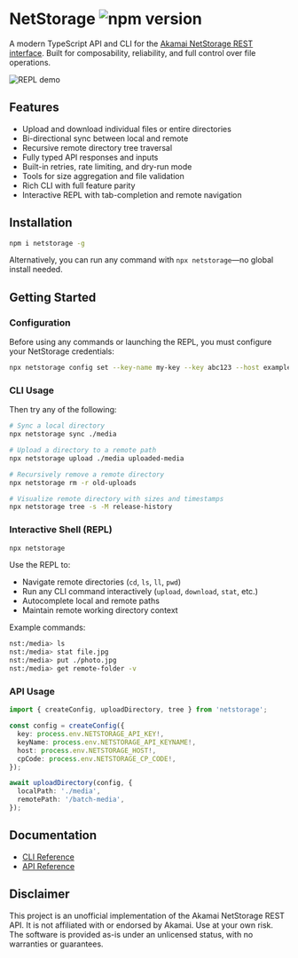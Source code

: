 # NetStorage ![npm version](https://img.shields.io/npm/v/netstorage)

A modern TypeScript API and CLI for the [Akamai NetStorage REST interface](https://techdocs.akamai.com/netstorage-usage/reference/api). Built for composability, reliability, and full control over file operations.

![REPL demo](./assets/netstorage-repl-demo.gif)

## Features

- Upload and download individual files or entire directories
- Bi-directional sync between local and remote
- Recursive remote directory tree traversal
- Fully typed API responses and inputs
- Built-in retries, rate limiting, and dry-run mode
- Tools for size aggregation and file validation
- Rich CLI with full feature parity
- Interactive REPL with tab-completion and remote navigation

## Installation

```bash
npm i netstorage -g
```

Alternatively, you can run any command with `npx netstorage`—no global install needed.

## Getting Started

### Configuration

Before using any commands or launching the REPL, you must configure your NetStorage credentials:

```bash
npx netstorage config set --key-name my-key --key abc123 --host example-nsu.akamaihd.net --cp-code 123
```

### CLI Usage

Then try any of the following:

```bash
# Sync a local directory
npx netstorage sync ./media

# Upload a directory to a remote path
npx netstorage upload ./media uploaded-media

# Recursively remove a remote directory
npx netstorage rm -r old-uploads

# Visualize remote directory with sizes and timestamps
npx netstorage tree -s -M release-history
```

### Interactive Shell (REPL)

```bash
npx netstorage
```

Use the REPL to:

- Navigate remote directories (`cd`, `ls`, `ll`, `pwd`)
- Run any CLI command interactively (`upload`, `download`, `stat`, etc.)
- Autocomplete local and remote paths
- Maintain remote working directory context

Example commands:

```bash
nst:/media> ls
nst:/media> stat file.jpg
nst:/media> put ./photo.jpg
nst:/media> get remote-folder -v
```

### API Usage

```ts
import { createConfig, uploadDirectory, tree } from 'netstorage';

const config = createConfig({
  key: process.env.NETSTORAGE_API_KEY!,
  keyName: process.env.NETSTORAGE_API_KEYNAME!,
  host: process.env.NETSTORAGE_HOST!,
  cpCode: process.env.NETSTORAGE_CP_CODE!,
});

await uploadDirectory(config, {
  localPath: './media',
  remotePath: '/batch-media',
});
```

## Documentation

- [CLI Reference](https://github.com/HeavyMedl/netstorage/blob/main/docs/CLI.md)
- [API Reference](https://github.com/HeavyMedl/netstorage/blob/main/docs/API.md)

## Disclaimer

This project is an unofficial implementation of the Akamai NetStorage REST API. It is not affiliated with or endorsed by Akamai. Use at your own risk. The software is provided as-is under an unlicensed status, with no warranties or guarantees.

